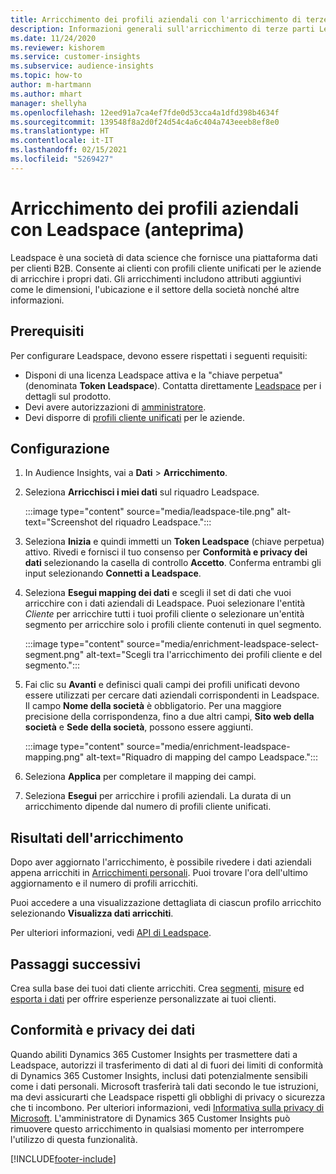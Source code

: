 ```yaml
---
title: Arricchimento dei profili aziendali con l'arricchimento di terze parti Leadspace
description: Informazioni generali sull'arricchimento di terze parti Leadspace.
ms.date: 11/24/2020
ms.reviewer: kishorem
ms.service: customer-insights
ms.subservice: audience-insights
ms.topic: how-to
author: m-hartmann
ms.author: mhart
manager: shellyha
ms.openlocfilehash: 12eed91a7ca4ef7fde0d53cca4a1dfd398b4634f
ms.sourcegitcommit: 139548f8a2d0f24d54c4a6c404a743eeeb8ef8e0
ms.translationtype: HT
ms.contentlocale: it-IT
ms.lasthandoff: 02/15/2021
ms.locfileid: "5269427"
---
```

# <a name="enrichment-of-company-profiles-with-leadspace-preview"></a>Arricchimento dei profili aziendali con Leadspace (anteprima)

Leadspace è una società di data science che fornisce una piattaforma dati per clienti B2B. Consente ai clienti con profili cliente unificati per le aziende di arricchire i propri dati. Gli arricchimenti includono attributi aggiuntivi come le dimensioni, l'ubicazione e il settore della società nonché altre informazioni.

## <a name="prerequisites"></a>Prerequisiti

Per configurare Leadspace, devono essere rispettati i seguenti requisiti:

- Disponi di una licenza Leadspace attiva e la "chiave perpetua" (denominata **Token Leadspace**). Contatta direttamente [Leadspace](https://www.leadspace.com/products/leadspace-on-demand/) per i dettagli sul prodotto.
- Devi avere autorizzazioni di [amministratore](permissions.md#administrator).
- Devi disporre di [profili cliente unificati](customer-profiles.md) per le aziende.

## <a name="configuration"></a>Configurazione

1. In Audience Insights, vai a **Dati** > **Arricchimento**.

1. Seleziona **Arricchisci i miei dati** sul riquadro Leadspace.

   :::image type="content" source="media/leadspace-tile.png" alt-text="Screenshot del riquadro Leadspace.":::

1. Seleziona **Inizia** e quindi immetti un **Token Leadspace** (chiave perpetua) attivo. Rivedi e fornisci il tuo consenso per **Conformità e privacy dei dati** selezionando la casella di controllo **Accetto**. Conferma entrambi gli input selezionando **Connetti a Leadspace**.

1. Seleziona **Esegui mapping dei dati** e scegli il set di dati che vuoi arricchire con i dati aziendali di Leadspace. Puoi selezionare l'entità *Cliente* per arricchire tutti i tuoi profili cliente o selezionare un'entità segmento per arricchire solo i profili cliente contenuti in quel segmento.

   :::image type="content" source="media/enrichment-leadspace-select-segment.png" alt-text="Scegli tra l'arricchimento dei profili cliente e del segmento.":::

1. Fai clic su **Avanti** e definisci quali campi dei profili unificati devono essere utilizzati per cercare dati aziendali corrispondenti in Leadspace. Il campo **Nome della società** è obbligatorio. Per una maggiore precisione della corrispondenza, fino a due altri campi, **Sito web della società** e **Sede della società**, possono essere aggiunti.

   :::image type="content" source="media/enrichment-leadspace-mapping.png" alt-text="Riquadro di mapping del campo Leadspace.":::
   
1. Seleziona **Applica** per completare il mapping dei campi.

1. Seleziona **Esegui** per arricchire i profili aziendali. La durata di un arricchimento dipende dal numero di profili cliente unificati.

## <a name="enrichment-results"></a>Risultati dell'arricchimento

Dopo aver aggiornato l'arricchimento, è possibile rivedere i dati aziendali appena arricchiti in [Arricchimenti personali](enrichment-hub.md). Puoi trovare l'ora dell'ultimo aggiornamento e il numero di profili arricchiti.

Puoi accedere a una visualizzazione dettagliata di ciascun profilo arricchito selezionando **Visualizza dati arricchiti**.

Per ulteriori informazioni, vedi [API di Leadspace](https://support.leadspace.com/hc/en-us/sections/201997649-API).

## <a name="next-steps"></a>Passaggi successivi

Crea sulla base dei tuoi dati cliente arricchiti. Crea [segmenti](segments.md), [misure](measures.md) ed [esporta i dati](export-destinations.md) per offrire esperienze personalizzate ai tuoi clienti.

## <a name="data-privacy-and-compliance"></a>Conformità e privacy dei dati

Quando abiliti Dynamics 365 Customer Insights per trasmettere dati a Leadspace, autorizzi il trasferimento di dati al di fuori dei limiti di conformità di Dynamics 365 Customer Insights, inclusi dati potenzialmente sensibili come i dati personali. Microsoft trasferirà tali dati secondo le tue istruzioni, ma devi assicurarti che Leadspace rispetti gli obblighi di privacy o sicurezza che ti incombono. Per ulteriori informazioni, vedi [Informativa sulla privacy di Microsoft](https://go.microsoft.com/fwlink/?linkid=396732).
L'amministratore di Dynamics 365 Customer Insights può rimuovere questo arricchimento in qualsiasi momento per interrompere l'utilizzo di questa funzionalità.


[!INCLUDE[footer-include](../includes/footer-banner.md)]